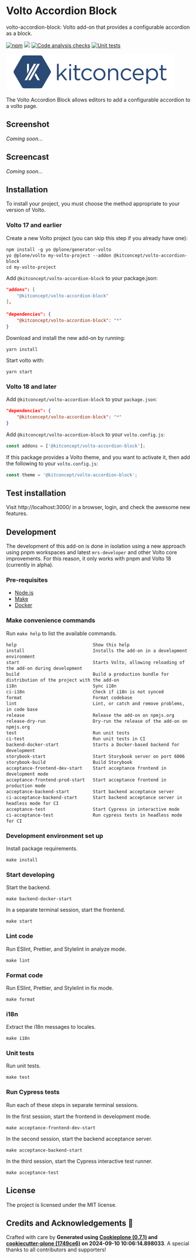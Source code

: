 # Volto Accordion Block

volto-accordion-block: Volto add-on that provides a  configurable accordion as a block.

[![npm](https://img.shields.io/npm/v/@kitconcept/volto-accordion-block)](https://www.npmjs.com/package/@kitconcept/volto-accordion-block)
[![](https://img.shields.io/badge/-Storybook-ff4785?logo=Storybook&logoColor=white&style=flat-square)](https://kitconcept.github.io/volto-accordion-block/)
[![Code analysis checks](https://github.com/kitconcept/volto-accordion-block/actions/workflows/code.yml/badge.svg)](https://github.com/kitconcept/volto-accordion-block/actions/workflows/code.yml)
[![Unit tests](https://github.com/kitconcept/volto-accordion-block/actions/workflows/unit.yml/badge.svg)](https://github.com/kitconcept/volto-accordion-block/actions/workflows/unit.yml)

![kitconcept GmbH](https://github.com/kitconcept/volto-blocks/raw/master/kitconcept.png)

The Volto Accordion Block allows editors to add a configurable accordion to a volto page.

## Screenshot

*Coming soon...*

## Screencast

*Coming soon...*

## Installation

To install your project, you must choose the method appropriate to your version of Volto.


### Volto 17 and earlier

Create a new Volto project (you can skip this step if you already have one):

```
npm install -g yo @plone/generator-volto
yo @plone/volto my-volto-project --addon @kitconcept/volto-accordion-block
cd my-volto-project
```

Add `@kitconcept/volto-accordion-block` to your package.json:

```JSON
"addons": [
    "@kitconcept/volto-accordion-block"
],

"dependencies": {
    "@kitconcept/volto-accordion-block": "*"
}
```

Download and install the new add-on by running:

```
yarn install
```

Start volto with:

```
yarn start
```

### Volto 18 and later

Add `@kitconcept/volto-accordion-block` to your `package.json`:

```json
"dependencies": {
    "@kitconcept/volto-accordion-block": "*"
}
```

Add `@kitconcept/volto-accordion-block` to your `volto.config.js`:

```javascript
const addons = ['@kitconcept/volto-accordion-block'];
```

If this package provides a Volto theme, and you want to activate it, then add the following to your `volto.config.js`:

```javascript
const theme = '@kitconcept/volto-accordion-block';
```

## Test installation

Visit http://localhost:3000/ in a browser, login, and check the awesome new features.


## Development

The development of this add-on is done in isolation using a new approach using pnpm workspaces and latest `mrs-developer` and other Volto core improvements.
For this reason, it only works with pnpm and Volto 18 (currently in alpha).


### Pre-requisites

-   [Node.js](https://6.docs.plone.org/install/create-project.html#node-js)
-   [Make](https://6.docs.plone.org/install/create-project.html#make)
-   [Docker](https://6.docs.plone.org/install/create-project.html#docker)


### Make convenience commands

Run `make help` to list the available commands.

```text
help                             Show this help
install                          Installs the add-on in a development environment
start                            Starts Volto, allowing reloading of the add-on during development
build                            Build a production bundle for distribution of the project with the add-on
i18n                             Sync i18n
ci-i18n                          Check if i18n is not synced
format                           Format codebase
lint                             Lint, or catch and remove problems, in code base
release                          Release the add-on on npmjs.org
release-dry-run                  Dry-run the release of the add-on on npmjs.org
test                             Run unit tests
ci-test                          Run unit tests in CI
backend-docker-start             Starts a Docker-based backend for development
storybook-start                  Start Storybook server on port 6006
storybook-build                  Build Storybook
acceptance-frontend-dev-start    Start acceptance frontend in development mode
acceptance-frontend-prod-start   Start acceptance frontend in production mode
acceptance-backend-start         Start backend acceptance server
ci-acceptance-backend-start      Start backend acceptance server in headless mode for CI
acceptance-test                  Start Cypress in interactive mode
ci-acceptance-test               Run cypress tests in headless mode for CI
```

### Development environment set up

Install package requirements.

```shell
make install
```

### Start developing

Start the backend.

```shell
make backend-docker-start
```

In a separate terminal session, start the frontend.

```shell
make start
```

### Lint code

Run ESlint, Prettier, and Stylelint in analyze mode.

```shell
make lint
```

### Format code

Run ESlint, Prettier, and Stylelint in fix mode.

```shell
make format
```

### i18n

Extract the i18n messages to locales.

```shell
make i18n
```

### Unit tests

Run unit tests.

```shell
make test
```

### Run Cypress tests

Run each of these steps in separate terminal sessions.

In the first session, start the frontend in development mode.

```shell
make acceptance-frontend-dev-start
```

In the second session, start the backend acceptance server.

```shell
make acceptance-backend-start
```

In the third session, start the Cypress interactive test runner.

```shell
make acceptance-test
```

## License

The project is licensed under the MIT license.

## Credits and Acknowledgements 🙏

Crafted with care by **Generated using [Cookieplone (0.7.1)](https://github.com/plone/cookieplone) and [cookiecutter-plone (1749ce6)](https://github.com/plone/cookiecutter-plone/commit/1749ce6be0328f717f5d6b0dabd70d78d291cd0a) on 2024-09-10 10:06:14.898033**. A special thanks to all contributors and supporters!
